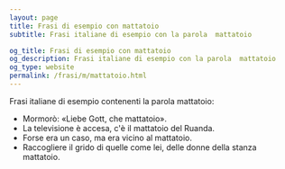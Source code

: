 ```yaml
---
layout: page
title: Frasi di esempio con mattatoio 
subtitle: Frasi italiane di esempio con la parola  mattatoio

og_title: Frasi di esempio con mattatoio 
og_description: Frasi italiane di esempio con la parola  mattatoio
og_type: website
permalink: /frasi/m/mattatoio.html
---
```


Frasi italiane di esempio contenenti la parola mattatoio:


- Mormorò: «Liebe Gott, che mattatoio».
- La televisione è accesa, c'è il mattatoio del Ruanda.
- Forse era un caso, ma era vicino al mattatoio.
- Raccogliere il grido di quelle come lei, delle donne della stanza mattatoio.
